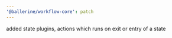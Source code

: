```yaml
---
'@ballerine/workflow-core': patch
---
```


added state plugins, actions which runs on exit or entry of a state

